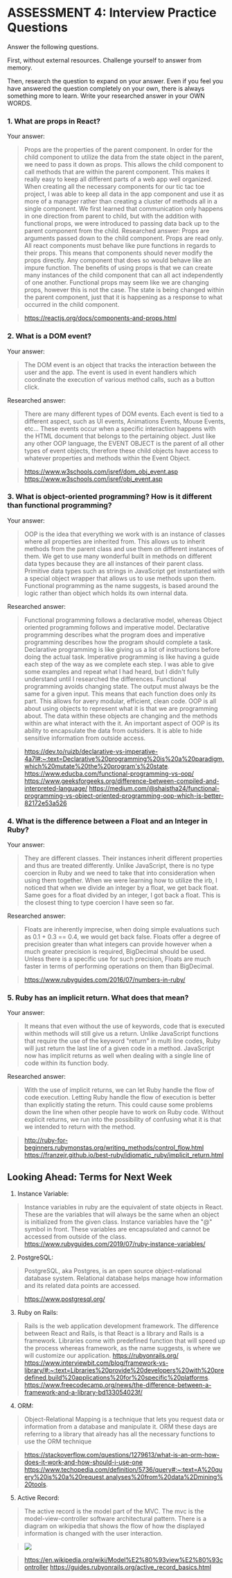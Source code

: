 # ASSESSMENT 4: Interview Practice Questions
Answer the following questions.

First, without external resources. Challenge yourself to answer from memory.

Then, research the question to expand on your answer. Even if you feel you have answered the question completely on your own, there is always something more to learn. Write your researched answer in your OWN WORDS.  

### 1. What are props in React?

  Your answer:
  > Props are the properties of the parent component. In order for the child component to utilize the data from the state object in the parent, we need to pass it down as props. This allows the child component to call methods that are within the parent component. This makes it really easy to keep all different parts of a web app well organized. When creating all the necessary components for our tic tac toe project, I was able to keep all data in the app component and use it as more of a manager rather than creating a cluster of methods all in a single component. We first learned that communication only happens in one direction from parent to child, but with the addition with functional props, we were introduced to passing data back up to the parent component from the child.
  Researched answer:
  > Props are arguments passed down to the child component. Props are read only. All react components must behave like pure functions in regards to their props. This means that components should never modify the props directly. Any component that does so would behave like an impure function. The benefits of using props is that we can create many instances of the child component that can all act independently of one another. Functional props may seem like we are changing props, however this is not the case. The state is being changed within the parent component, just that it is happening as a response to what occurred in the child component.

  > https://reactjs.org/docs/components-and-props.html



### 2. What is a DOM event?

  Your answer:
  >The DOM event is an object that tracks the interaction between the user and the app. The event is used in event handlers which coordinate the execution of various method calls, such as a button click.

  Researched answer:
  >There are many different types of DOM events. Each event is tied to a different aspect, such as UI events, Animations Events, Mouse Events, etc... These events occur when a specific interaction happens with the HTML document that belongs to the pertaining object. Just like any other OOP language, the EVENT OBJECT is the parent of all other types of event objects, therefore these child objects have access to whatever properties and methods within the Event Object.

  >https://www.w3schools.com/jsref/dom_obj_event.asp
  >https://www.w3schools.com/jsref/obj_event.asp



### 3. What is object-oriented programming? How is it different than functional programming?

  Your answer:
  > OOP is the idea that everything we work with is an instance of classes where all properties are inherited from. This allows us to inherit methods from the parent class and use them on different instances of them. We get to use many wonderful built in methods on different data types because they are all instances of their parent class. Primitive data types such as strings in JavaScript get instantiated with a special object wrapper that allows us to use methods upon them. Functional programming as the name suggests, is based around the logic rather than object which holds its own internal data.

  Researched answer:
  > Functional programming follows a declarative model, whereas Object oriented programming follows and imperative model. Declarative programming describes what the program does and imperative programming describes how the program should complete a task. Declarative programming is like giving us a list of instructions before doing the actual task. Imperative programming is like having a guide each step of the way as we complete each step. I was able to give some examples and repeat what I had heard, but I didn't fully understand until I researched the differences. Functional programming avoids changing state. The output must always be the same for a given input. This means that each function does only its part. This allows for avery modular, efficient, clean code. OOP is all about using objects to represent what it is that we are programming about. The data within these objects are changing and the methods within are what interact with the it. An important aspect of OOP is its ability to encapsulate the data from outsiders. It is able to hide sensitive information from outside access.

>https://dev.to/ruizb/declarative-vs-imperative-4a7l#:~:text=Declarative%20programming%20is%20a%20paradigm,which%20mutate%20the%20program's%20state.
>https://www.educba.com/functional-programming-vs-oop/
>https://www.geeksforgeeks.org/difference-between-compiled-and-interpreted-language/
>https://medium.com/@shaistha24/functional-programming-vs-object-oriented-programming-oop-which-is-better-82172e53a526


### 4. What is the difference between a Float and an Integer in Ruby?

  Your answer:
  >They are different classes. Their instances inherit different properties and thus are treated differently. Unlike JavaScript, there is no type coercion in Ruby and we need to take that into consideration when using them together. When we were learning how to utilize the irb, I noticed that when we divide an integer by a float, we get back float. Same goes for a float divided by an integer, I got back a float. This is the closest thing to type coercion I have seen so far.

  Researched answer:
  >Floats are inherently imprecise, when doing simple evaluations such as 0.1 + 0.3 == 0.4, we would get back false. Floats offer a degree of precision greater than what integers can provide however when a much greater precision is required, BigDecimal should be used. Unless there is a specific use for such precision, Floats are much faster in terms of performing operations on them than BigDecimal.

  > https://www.rubyguides.com/2016/07/numbers-in-ruby/


### 5. Ruby has an implicit return. What does that mean?

  Your answer:
  >It means that even without the use of keywords, code that is executed within methods will still give us a return. Unlike JavaScript functions that require the use of the keyword "return" in multi line codes, Ruby will just return the last line of a given code in a method. JavaScript now has implicit returns as well when dealing with a single line of code within its function body.

  Researched answer:
  > With the use of implicit returns, we can let Ruby handle the flow of code execution. Letting Ruby handle the flow of execution is better than explicitly stating the return. This could cause some problems down the line when other people have to work on Ruby code. Without explicit returns, we run into the possibility of confusing what it is that we intended to return with the method. 

  >http://ruby-for-beginners.rubymonstas.org/writing_methods/control_flow.html
  >https://franzejr.github.io/best-ruby/idiomatic_ruby/implicit_return.html



## Looking Ahead: Terms for Next Week

1. Instance Variable:
>Instance variables in ruby are the equivalent of state objects in React. These are the variables that will always be the same when an object is initialized from the given class. Instance variables have the "@" symbol in front. These variables are encapsulated and cannot be accessed from outside of the class.
>https://www.rubyguides.com/2019/07/ruby-instance-variables/

2. PostgreSQL:
> PostgreSQL, aka Postgres, is an open source object-relational database system. Relational database helps manage how information and its related data points are accessed.

>https://www.postgresql.org/

3. Ruby on Rails:
> Rails is the web application development framework. The difference between React and Rails, is that React is a library and Rails is a framework. Libraries come with predefined function that will speed up the process whereas framework, as the name suggests, is where we will customize our application.
>https://rubyonrails.org/
>https://www.interviewbit.com/blog/framework-vs-library/#:~:text=Libraries%20provide%20developers%20with%20predefined,build%20applications%20for%20specific%20platforms.
>https://www.freecodecamp.org/news/the-difference-between-a-framework-and-a-library-bd133054023f/

4. ORM:
>Object-Relational Mapping is a technique that lets you request data or information from a database and manipulate it. ORM these days are referring to a library that already has all the necessary functions to use the ORM technique

>https://stackoverflow.com/questions/1279613/what-is-an-orm-how-does-it-work-and-how-should-i-use-one
>https://www.techopedia.com/definition/5736/query#:~:text=A%20query%20is%20a%20request,analyses%20from%20data%2Dmining%20tools.


5. Active Record:
> The active record is the model part of the MVC. The mvc is the model-view-controller software architectural pattern. There is a diagram on wikipedia  that shows the flow of how the displayed information is changed with the user interaction.

><img src="https://en.wikipedia.org/wiki/Model%E2%80%93view%E2%80%93controller#/media/File:MVC-Process.svg"/>

>https://en.wikipedia.org/wiki/Model%E2%80%93view%E2%80%93controller
>https://guides.rubyonrails.org/active_record_basics.html
